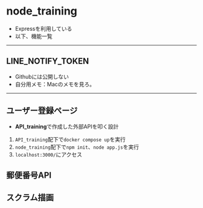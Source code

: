 # node_training
- Expressを利用している
- 以下、機能一覧
---

## LINE_NOTIFY_TOKEN
- Githubには公開しない
- 自分用メモ：Macのメモを見ろ。

---
## ユーザー登録ページ
- **API_training**で作成した外部APIを叩く設計
1. `API_training`配下で`docker compose up`を実行
2. `node_training`配下で`npm init`、`node app.js`を実行
3. `localhost:3000/`にアクセス

## 郵便番号API
## スクラム描画